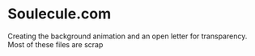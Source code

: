 # Soulecule.com  
Creating the background animation and an open letter for transparency.  
Most of these files are scrap  